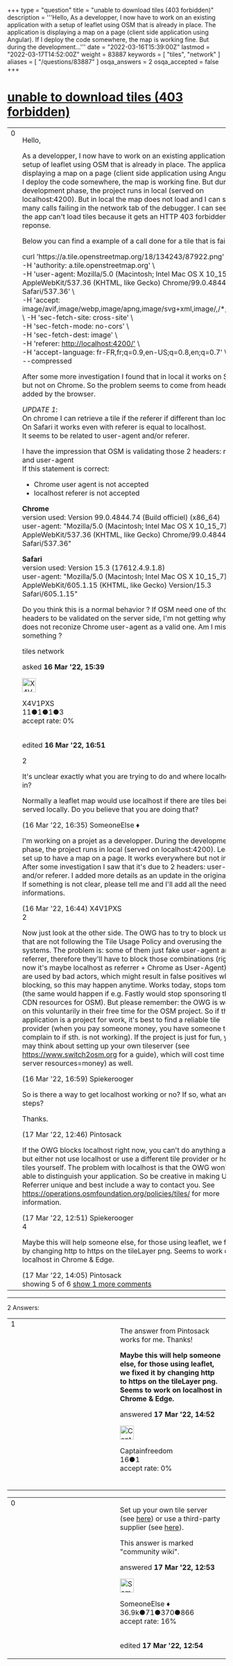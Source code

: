 +++
type = "question"
title = "unable to download tiles (403 forbidden)"
description = '''Hello, As a developper, I now have to work on an existing application with a setup of leaflet using OSM that is already in place. The application is displaying a map on a page (client side application using Angular). If I deploy the code somewhere, the map is working fine. But during the development...'''
date = "2022-03-16T15:39:00Z"
lastmod = "2022-03-17T14:52:00Z"
weight = 83887
keywords = [ "tiles", "network" ]
aliases = [ "/questions/83887" ]
osqa_answers = 2
osqa_accepted = false
+++

<div class="headNormal">

# [unable to download tiles (403 forbidden)](/questions/83887/unable-to-download-tiles-403-forbidden)

</div>

<div id="main-body">

<div id="askform">

<table id="question-table" style="width:100%;">
<colgroup>
<col style="width: 50%" />
<col style="width: 50%" />
</colgroup>
<tbody>
<tr>
<td style="width: 30px; vertical-align: top"><div class="vote-buttons">
<span id="post-83887-upvote" class="ajax-command post-vote up" rel="nofollow" title="I like this post (click again to cancel)"> </span>
<div id="post-83887-score" class="post-score" title="current number of votes">
0
</div>
<span id="post-83887-downvote" class="ajax-command post-vote down" rel="nofollow" title="I dont like this post (click again to cancel)"> </span> <span id="favorite-mark" class="ajax-command favorite-mark" rel="nofollow" title="mark/unmark this question as favorite (click again to cancel)"> </span>
<div id="favorite-count" class="favorite-count">
&#10;</div>
</div></td>
<td><div id="item-right">
<div class="question-body">
<p>Hello,</p>
<p>As a developper, I now have to work on an existing application with a setup of leaflet using OSM that is already in place. The application is displaying a map on a page (client side application using Angular). If I deploy the code somewhere, the map is working fine. But during the development phase, the project runs in local (served on localhost:4200). But in local the map does not load and I can see many calls failing in the network tab of the debugger. I can see that the app can't load tiles because it gets an HTTP 403 forbidden as a reponse.</p>
<p>Below you can find a example of a call done for a tile that is failing:</p>
<p>curl 'https://a.tile.openstreetmap.org/18/134243/87922.png' \<br />
-H 'authority: a.tile.openstreetmap.org' \<br />
-H 'user-agent: Mozilla/5.0 (Macintosh; Intel Mac OS X 10_15_7) AppleWebKit/537.36 (KHTML, like Gecko) Chrome/99.0.4844.74 Safari/537.36' \<br />
-H 'accept: image/avif,image/webp,image/apng,image/svg+xml,image/<em>,</em>/*;q=0.8' \ -H 'sec-fetch-site: cross-site' \<br />
-H 'sec-fetch-mode: no-cors' \<br />
-H 'sec-fetch-dest: image' \<br />
-H 'referer: <a href="http://localhost:4200/&#39;">http://localhost:4200/'</a> \<br />
-H 'accept-language: fr-FR,fr;q=0.9,en-US;q=0.8,en;q=0.7' \<br />
--compressed</p>
<p>After some more investigation I found that in local it works on Safari but not on Chrome. So the problem seems to come from headers added by the browser.</p>
<p><em>UPDATE 1</em>:<br />
On chrome I can retrieve a tile if the referer if different than localhost.<br />
On Safari it works even with referer is equal to localhost.<br />
It seems to be related to user-agent and/or referer.<br />
</p>
<p>I have the impression that OSM is validating those 2 headers: referer and user-agent<br />
If this statement is correct:</p>
<ul>
<li>Chrome user agent is not accepted</li>
<li>localhost referer is not accepted</li>
</ul>
<p><strong>Chrome</strong><br />
version used: Version 99.0.4844.74 (Build officiel) (x86_64)<br />
user-agent: "Mozilla/5.0 (Macintosh; Intel Mac OS X 10_15_7) AppleWebKit/537.36 (KHTML, like Gecko) Chrome/99.0.4844.74 Safari/537.36"</p>
<p><strong>Safari</strong><br />
version used: Version 15.3 (17612.4.9.1.8)<br />
user-agent: "Mozilla/5.0 (Macintosh; Intel Mac OS X 10_15_7) AppleWebKit/605.1.15 (KHTML, like Gecko) Version/15.3 Safari/605.1.15"</p>
<p>Do you think this is a normal behavior ? If OSM need one of those 2 headers to be validated on the server side, I'm not getting why it does not reconize Chrome user-agent as a valid one. Am I missing something ?</p>
</div>
<div id="question-tags" class="tags-container tags">
<span class="post-tag tag-link-tiles" rel="tag" title="see questions tagged &#39;tiles&#39;">tiles</span> <span class="post-tag tag-link-network" rel="tag" title="see questions tagged &#39;network&#39;">network</span>
</div>
<div id="question-controls" class="post-controls">
&#10;</div>
<div class="post-update-info-container">
<div class="post-update-info post-update-info-user">
<p>asked <strong>16 Mar '22, 15:39</strong></p>
<img src="https://secure.gravatar.com/avatar/ac7dd92a1c18b822d8f79a7a4566e415?s=32&amp;d=identicon&amp;r=g" class="gravatar" width="32" height="32" alt="X4V1PXS&#39;s gravatar image" />
<p><span>X4V1PXS</span><br />
<span class="score" title="11 reputation points">11</span><span title="1 badges"><span class="badge1">●</span><span class="badgecount">1</span></span><span title="1 badges"><span class="silver">●</span><span class="badgecount">1</span></span><span title="3 badges"><span class="bronze">●</span><span class="badgecount">3</span></span><br />
<span class="accept_rate" title="Rate of the user&#39;s accepted answers">accept rate:</span> <span title="X4V1PXS has no accepted answers">0%</span> </br></br></p>
</div>
<div class="post-update-info post-update-info-edited">
<p><span> edited <strong>16 Mar '22, 16:51</strong> </span></p>
</div>
</div>
<div id="comments-container-83887" class="comments-container">
<span id="83892"></span>
<div id="comment-83892" class="comment">
<div id="post-83892-score" class="comment-score">
2
</div>
<div class="comment-text">
<p>It's unclear exactly what you are trying to do and where localhost fits in?</p>
<p>Normally a leaflet map would use localhost if there are tiles being served locally. Do you believe that you are doing that?</p>
</div>
<div id="comment-83892-info" class="comment-info">
<span class="comment-age">(16 Mar '22, 16:35)</span> <span class="comment-user userinfo">SomeoneElse ♦</span>
</div>
</div>
<span id="83893"></span>
<div id="comment-83893" class="comment">
<div id="post-83893-score" class="comment-score">
&#10;</div>
<div class="comment-text">
<p>I'm working on a projet as a developper. During the development phase, the project runs in local (served on localhost:4200). Leaflet is set up to have a map on a page. It works everywhere but not in local. After some investigation I saw that it's due to 2 headers: user-agent and/or referer. I added more details as an update in the original post. If something is not clear, please tell me and I'll add all the needed informations.</p>
</div>
<div id="comment-83893-info" class="comment-info">
<span class="comment-age">(16 Mar '22, 16:44)</span> <span class="comment-user userinfo">X4V1PXS</span>
</div>
</div>
<span id="83894"></span>
<div id="comment-83894" class="comment">
<div id="post-83894-score" class="comment-score">
2
</div>
<div class="comment-text">
<p>Now just look at the other side. The OWG has to try to block users that are not following the Tile Usage Policy and overusing the systems. The problem is: some of them just fake user-agent and referrer, therefore they'll have to block those combinations (right now it's maybe localhost as referrer + Chrome as User-Agent) that are used by bad actors, which might result in false positives while blocking, so this may happen anytime. Works today, stops tomorrow (the same would happen if e.g. Fastly would stop sponsoring their CDN resources for OSM). But please remember: the OWG is working on this voluntarily in their free time for the OSM project. So if the application is a project for work, it's best to find a reliable tile provider (when you pay someone money, you have someone to complain to if sth. is not working). If the project is just for fun, you may think about setting up your own tileserver (see <a href="https://www.switch2osm.org">https://www.switch2osm.org</a> for a guide), which will cost time (and server resources=money) as well.</p>
</div>
<div id="comment-83894-info" class="comment-info">
<span class="comment-age">(16 Mar '22, 16:59)</span> <span class="comment-user userinfo">Spiekerooger</span>
</div>
</div>
<span id="83895"></span>
<div id="comment-83895" class="comment">
<div id="post-83895-score" class="comment-score">
&#10;</div>
<div class="comment-text">
<p>So is there a way to get localhost working or no? If so, what are the steps?</p>
<p>Thanks.</p>
</div>
<div id="comment-83895-info" class="comment-info">
<span class="comment-age">(17 Mar '22, 12:46)</span> <span class="comment-user userinfo">Pintosack</span>
</div>
</div>
<span id="83896"></span>
<div id="comment-83896" class="comment not_top_scorer">
<div id="post-83896-score" class="comment-score">
&#10;</div>
<div class="comment-text">
<p>If the OWG blocks localhost right now, you can't do anything about but either not use localhost or use a different tile provider or host tiles yourself. The problem with localhost is that the OWG won't be able to distinguish your application. So be creative in making UA and Referrer unique and best include a way to contact you. See <a href="https://operations.osmfoundation.org/policies/tiles/">https://operations.osmfoundation.org/policies/tiles/</a> for more information.</p>
</div>
<div id="comment-83896-info" class="comment-info">
<span class="comment-age">(17 Mar '22, 12:51)</span> <span class="comment-user userinfo">Spiekerooger</span>
</div>
</div>
<span id="83899"></span>
<div id="comment-83899" class="comment">
<div id="post-83899-score" class="comment-score">
4
</div>
<div class="comment-text">
<p>Maybe this will help someone else, for those using leaflet, we fixed it by changing http to https on the tileLayer png. Seems to work on localhost in Chrome &amp; Edge.</p>
</div>
<div id="comment-83899-info" class="comment-info">
<span class="comment-age">(17 Mar '22, 14:05)</span> <span class="comment-user userinfo">Pintosack</span>
</div>
</div>
</div>
<div id="comment-tools-83887" class="comment-tools">
<span class="comments-showing"> showing 5 of 6 </span> <a href="#" class="show-all-comments-link">show 1 more comments</a>
</div>
<div class="clear">
&#10;</div>
<div id="comment-83887-form-container" class="comment-form-container">
&#10;</div>
<div class="clear">
&#10;</div>
</div></td>
</tr>
</tbody>
</table>

------------------------------------------------------------------------

<div class="tabBar">

<span id="sort-top"></span>

<div class="headQuestions">

2 Answers:

</div>

</div>

<span id="83900"></span>

<div id="answer-container-83900" class="answer">

<table style="width:100%;">
<colgroup>
<col style="width: 50%" />
<col style="width: 50%" />
</colgroup>
<tbody>
<tr>
<td style="width: 30px; vertical-align: top"><div class="vote-buttons">
<span id="post-83900-upvote" class="ajax-command post-vote up" rel="nofollow" title="I like this post (click again to cancel)"> </span>
<div id="post-83900-score" class="post-score" title="current number of votes">
1
</div>
<span id="post-83900-downvote" class="ajax-command post-vote down" rel="nofollow" title="I dont like this post (click again to cancel)"> </span>
</div></td>
<td><div class="item-right">
<div class="answer-body">
<p>The answer from Pintosack works for me. Thanks!</p>
<p><strong>Maybe this will help someone else, for those using leaflet, we fixed it by changing http to https on the tileLayer png. Seems to work on localhost in Chrome &amp; Edge.</strong></p>
</div>
<div class="answer-controls post-controls">
&#10;</div>
<div class="post-update-info-container">
<div class="post-update-info post-update-info-user">
<p>answered <strong>17 Mar '22, 14:52</strong></p>
<img src="https://secure.gravatar.com/avatar/1e4209b8b09a21c4b2b96450fe686ded?s=32&amp;d=identicon&amp;r=g" class="gravatar" width="32" height="32" alt="Captainfreedom&#39;s gravatar image" />
<p><span>Captainfreedom</span><br />
<span class="score" title="16 reputation points">16</span><span title="1 badges"><span class="bronze">●</span><span class="badgecount">1</span></span><br />
<span class="accept_rate" title="Rate of the user&#39;s accepted answers">accept rate:</span> <span title="Captainfreedom has no accepted answers">0%</span> </br></br></p>
</div>
</div>
<div id="comments-container-83900" class="comments-container">
&#10;</div>
<div id="comment-tools-83900" class="comment-tools">
&#10;</div>
<div class="clear">
&#10;</div>
<div id="comment-83900-form-container" class="comment-form-container">
&#10;</div>
<div class="clear">
&#10;</div>
</div></td>
</tr>
</tbody>
</table>

</div>

<span id="83897"></span>

<div id="answer-container-83897" class="answer">

<table style="width:100%;">
<colgroup>
<col style="width: 50%" />
<col style="width: 50%" />
</colgroup>
<tbody>
<tr>
<td style="width: 30px; vertical-align: top"><div class="vote-buttons">
<span id="post-83897-upvote" class="ajax-command post-vote up" rel="nofollow" title="I like this post (click again to cancel)"> </span>
<div id="post-83897-score" class="post-score" title="current number of votes">
0
</div>
<span id="post-83897-downvote" class="ajax-command post-vote down" rel="nofollow" title="I dont like this post (click again to cancel)"> </span>
</div></td>
<td><div class="item-right">
<div class="answer-body">
<p>Set up your own tile server (see <a href="https://switch2osm.org/serving-tiles/">here</a>) or use a third-party supplier (see <a href="https://switch2osm.org/providers/">here</a>).</p>
</div>
<div class="answer-controls post-controls">
<div class="community-wiki">
This answer is marked "community wiki".
</div>
</div>
<div class="post-update-info-container">
<div class="post-update-info post-update-info-user">
<p>answered <strong>17 Mar '22, 12:53</strong></p>
<img src="https://secure.gravatar.com/avatar/0bf1aa22f7f5e045b0eb8beb79fe7907?s=32&amp;d=identicon&amp;r=g" class="gravatar" width="32" height="32" alt="SomeoneElse&#39;s gravatar image" />
<p><span>SomeoneElse ♦</span><br />
<span class="score" title="36866 reputation points"><span>36.9k</span></span><span title="71 badges"><span class="badge1">●</span><span class="badgecount">71</span></span><span title="370 badges"><span class="silver">●</span><span class="badgecount">370</span></span><span title="866 badges"><span class="bronze">●</span><span class="badgecount">866</span></span><br />
<span class="accept_rate" title="Rate of the user&#39;s accepted answers">accept rate:</span> <span title="SomeoneElse has 228 accepted answers">16%</span> </br></br></p>
</div>
<div class="post-update-info post-update-info-edited">
<p><span> edited <strong>17 Mar '22, 12:54</strong> </span></p>
</div>
</div>
<div id="comments-container-83897" class="comments-container">
&#10;</div>
<div id="comment-tools-83897" class="comment-tools">
&#10;</div>
<div class="clear">
&#10;</div>
<div id="comment-83897-form-container" class="comment-form-container">
&#10;</div>
<div class="clear">
&#10;</div>
</div></td>
</tr>
</tbody>
</table>

</div>

<div class="paginator-container-left">

</div>

</div>

</div>

